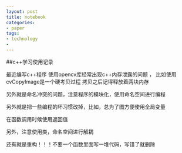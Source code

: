 ```yaml
---
layout: post
title: notebook
categories:
- paper
tags:
- technology
- 
---
```


##c++学习使用记录
 
 最近编写c++程序  使用opencv库经常出现c++内存泄露的问题 ，
 比如使用cvCopyImage是一个硬考贝过程  拷贝之后记得释放着两块内存
 
 另外就是命名冲突的问题，注意程序的模块化，使用命名空间进行编程
 
 另外就是把一些编程的坏习惯改掉，比如，总为了图方便使用全局变量
 
 在函数调用时候使用返回值
 
 另外，注意使用类，命名空间进行解耦
 
 还有就是重构！！！不要一个函数里面写一堆代码，写错了就删除